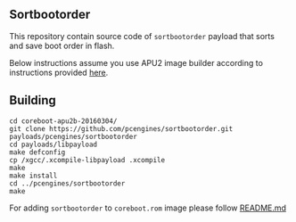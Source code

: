 Sortbootorder
-------------

This repository contain source code of `sortbootorder` payload that sorts and
save boot order in flash.

Below instructions assume you use APU2 image builder according to instructions
provided [here](https://github.com/pcengines/apu2-documentation).

## Building

```
cd coreboot-apu2b-20160304/
git clone https://github.com/pcengines/sortbootorder.git payloads/pcengines/sortbootorder
cd payloads/libpayload
make defconfig
cp /xgcc/.xcompile-libpayload .xcompile
make
make install
cd ../pcengines/sortbootorder
make
```

For adding `sortbootorder` to `coreboot.rom` image please follow
[README.md](https://github.com/pcengines/apu2-documentation)
